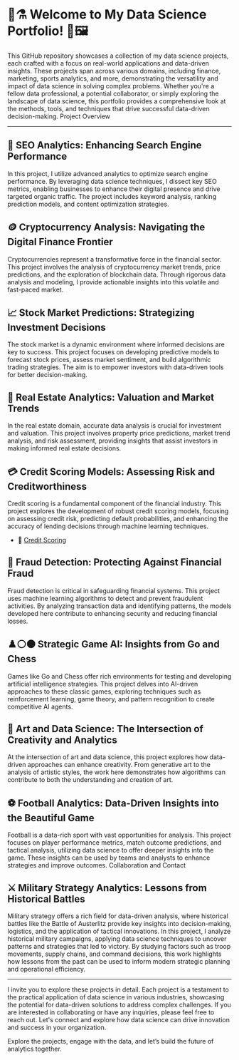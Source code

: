 # 📓⚗️ Welcome to My Data Science Portfolio! 🧪🖼️ 

This GitHub repository showcases a collection of my data science projects, each crafted with a focus on real-world applications and data-driven insights. These projects span across various domains, including finance, marketing, sports analytics, and more, demonstrating the versatility and impact of data science in solving complex problems. Whether you're a fellow data professional, a potential collaborator, or simply exploring the landscape of data science, this portfolio provides a comprehensive look at the methods, tools, and techniques that drive successful data-driven decision-making.
Project Overview
***

## 📝 SEO Analytics: Enhancing Search Engine Performance

In this project, I utilize advanced analytics to optimize search engine performance. By leveraging data science techniques, I dissect key SEO metrics, enabling businesses to enhance their digital presence and drive targeted organic traffic. The project includes keyword analysis, ranking prediction models, and content optimization strategies.


## 🪙 Cryptocurrency Analysis: Navigating the Digital Finance Frontier

Cryptocurrencies represent a transformative force in the financial sector. This project involves the analysis of cryptocurrency market trends, price predictions, and the exploration of blockchain data. Through rigorous data analysis and modeling, I provide actionable insights into this volatile and fast-paced market.


## 📈 Stock Market Predictions: Strategizing Investment Decisions

The stock market is a dynamic environment where informed decisions are key to success. This project focuses on developing predictive models to forecast stock prices, assess market sentiment, and build algorithmic trading strategies. The aim is to empower investors with data-driven tools for better decision-making.


## 🏡 Real Estate Analytics: Valuation and Market Trends

In the real estate domain, accurate data analysis is crucial for investment and valuation. This project involves property price predictions, market trend analysis, and risk assessment, providing insights that assist investors in making informed real estate decisions.


## 💳 Credit Scoring Models: Assessing Risk and Creditworthiness

Credit scoring is a fundamental component of the financial industry. This project explores the development of robust credit scoring models, focusing on assessing credit risk, predicting default probabilities, and enhancing the accuracy of lending decisions through machine learning techniques.

* 📁 [Credit Scoring](https://github.com/DanLeds/Data-Science-Projects/tree/master/Scoring%20Credit)

  
## 🚨 Fraud Detection: Protecting Against Financial Fraud

Fraud detection is critical in safeguarding financial systems. This project uses machine learning algorithms to detect and prevent fraudulent activities. By analyzing transaction data and identifying patterns, the models developed here contribute to enhancing security and reducing financial losses.


## ♟️⚪⚫ Strategic Game AI: Insights from Go and Chess

Games like Go and Chess offer rich environments for testing and developing artificial intelligence strategies. This project delves into AI-driven approaches to these classic games, exploring techniques such as reinforcement learning, game theory, and pattern recognition to create competitive AI agents.


## 🎨 Art and Data Science: The Intersection of Creativity and Analytics

At the intersection of art and data science, this project explores how data-driven approaches can enhance creativity. From generative art to the analysis of artistic styles, the work here demonstrates how algorithms can contribute to both the understanding and creation of art.


## ⚽ Football Analytics: Data-Driven Insights into the Beautiful Game

Football is a data-rich sport with vast opportunities for analysis. This project focuses on player performance metrics, match outcome predictions, and tactical analysis, utilizing data science to offer deeper insights into the game. These insights can be used by teams and analysts to enhance strategies and improve outcomes.
Collaboration and Contact

## ⚔️ Military Strategy Analytics: Lessons from Historical Battles

Military strategy offers a rich field for data-driven analysis, where historical battles like the Battle of Austerlitz provide key insights into decision-making, logistics, and the application of tactical innovations. In this project, I analyze historical military campaigns, applying data science techniques to uncover patterns and strategies that led to victory. By studying factors such as troop movements, supply chains, and command decisions, this work highlights how lessons from the past can be used to inform modern strategic planning and operational efficiency.

*** 

I invite you to explore these projects in detail. Each project is a testament to the practical application of data science in various industries, showcasing the potential for data-driven solutions to address complex challenges. If you are interested in collaborating or have any inquiries, please feel free to reach out. Let's connect and explore how data science can drive innovation and success in your organization.

Explore the projects, engage with the data, and let’s build the future of analytics together.

